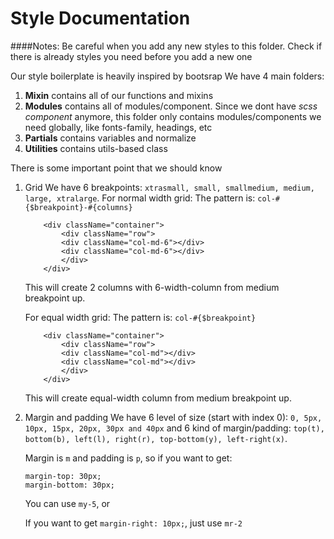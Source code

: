 # Style Documentation

####Notes: Be careful when you add any new styles to this folder. Check if there is already styles you need before you add a new one

Our style boilerplate is heavily inspired by bootsrap
We have 4 main folders:
1. **Mixin**
    contains all of our functions and mixins
2. **Modules**
    contains all of modules/component. Since we dont have *scss component* anymore, this folder only contains modules/components we need globally, like fonts-family, headings, etc
3. **Partials**
    contains variables and normalize
4. **Utilities**
    contains utils-based class

There is some important point that we should know
1. Grid
    We have 6 breakpoints: `xtrasmall, small, smallmedium, medium, large, xtralarge`.
    For normal width grid:
    The pattern is: `col-#{$breakpoint}-#{columns}`
    ```
        <div className="container">
            <div className="row">
            <div className="col-md-6"></div>
            <div className="col-md-6"></div>
            </div>
        </div>
    ```
    This will create 2 columns with 6-width-column from medium breakpoint up.


     For equal width grid:
     The pattern is: `col-#{$breakpoint}`
    ```
        <div className="container">
            <div className="row">
            <div className="col-md"></div>
            <div className="col-md"></div>
            </div>
        </div>
    ```
    This will create equal-width column from medium breakpoint up.

2. Margin and padding
    We have 6 level of size (start with index 0): `0, 5px, 10px, 15px, 20px, 30px and 40px` and 6 kind of margin/padding: `top(t), bottom(b), left(l), right(r), top-bottom(y), left-right(x)`.

    Margin is `m` and padding is `p`, so if you want to get:
    ```
    margin-top: 30px;
    margin-bottom: 30px;
    ```
    You can use `my-5`, or

    If you want to get `margin-right: 10px;`, just use `mr-2`



